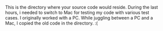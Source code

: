 This is the directory where your source code would reside.
During the last hours, i needed to switch to Mac for testing my code with various test cases. I originally worked with a PC. While juggling between a PC and a Mac, I copied the old code in the directory. :( 
